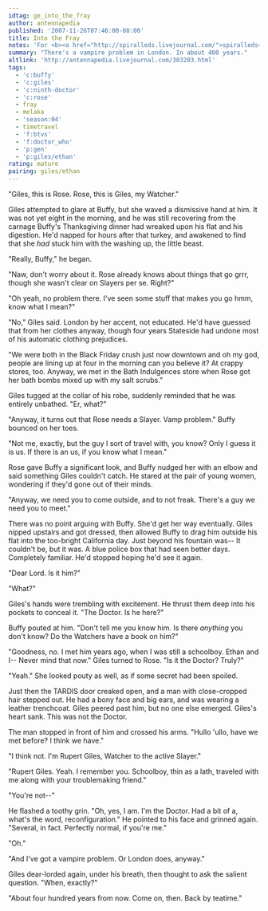 ```yaml
---
idtag: ge_into_the_fray
author: antennapedia
published: '2007-11-26T07:46:00-08:00'
title: Into the Fray
notes: 'For <b><a href="http://spiralleds.livejournal.com/">spiralleds</a></b>, who wanted Buffy friendship, a recent Doctor, comedy, snark, and a befuddled Giles.'
summary: "There's a vampire problem in London. In about 400 years."
altlink: 'http://antennapedia.livejournal.com/303203.html'
tags:
  - 'c:buffy'
  - 'c:giles'
  - 'c:ninth-doctor'
  - 'c:rose'
  - fray
  - melaka
  - 'season:04'
  - timetravel
  - 'f:btvs'
  - 'f:doctor_who'
  - 'p:gen'
  - 'p:giles/ethan'
rating: mature
pairing: giles/ethan
---
```

"Giles, this is Rose. Rose, this is Giles, my Watcher."

Giles attempted to glare at Buffy, but she waved a dismissive hand at him. It was not yet eight in the morning, and he was still recovering from the carnage Buffy's Thanksgiving dinner had wreaked upon his flat and his digestion. He'd napped for hours after that turkey, and awakened to find that she *had* stuck him with the washing up, the little beast.

"Really, Buffy," he began.

"Naw, don't worry about it. Rose already knows about things that go grrr, though she wasn't clear on Slayers per se. Right?"

"Oh yeah, no problem there. I've seen some stuff that makes you go hmm, know what I mean?"

"No," Giles said. London by her accent, not educated. He'd have guessed that from her clothes anyway, though four years Stateside had undone most of his automatic clothing prejudices.

"We were both in the Black Friday crush just now downtown and oh my god, people are lining up at four in the morning can you believe it? At crappy stores, too. Anyway, we met in the Bath Indulgences store when Rose got her bath bombs mixed up with my salt scrubs."

Giles tugged at the collar of his robe, suddenly reminded that he was entirely unbathed. "Er, what?" 

"Anyway, it turns out that Rose needs a Slayer. Vamp problem." Buffy bounced on her toes.

"Not me, exactly, but the guy I sort of travel with, you know? Only I guess it is us. If there is an us, if you know what I mean." 

Rose gave Buffy a significant look, and Buffy nudged her with an elbow and said something Giles couldn't catch. He stared at the pair of young women, wondering if they'd gone out of their minds. 

"Anyway, we need you to come outside, and to not freak. There's a guy we need you to meet."

There was no point arguing with Buffy. She'd get her way eventually. Giles nipped upstairs and got dressed, then allowed Buffy to drag him outside his flat into the too-bright California day. Just beyond his fountain was-- It couldn't be, but it was. A blue police box that had seen better days. Completely familiar. He'd stopped hoping he'd see it again.

"Dear Lord. Is it him?"

"What?"

Giles's hands were trembling with excitement. He thrust them deep into his pockets to conceal it. "The Doctor. Is he here?"

Buffy pouted at him. "Don't tell me you know him. Is there *anything* you don't know? Do the Watchers have a book on him?"

"Goodness, no. I met him years ago, when I was still a schoolboy. Ethan and I-- Never mind that now." Giles turned to Rose. "Is it the Doctor? Truly?"

"Yeah." She looked pouty as well, as if some secret had been spoiled.

Just then the TARDIS door creaked open, and a man with close-cropped hair stepped out. He had a bony face and big ears, and was wearing a leather trenchcoat. Giles peered past him, but no one else emerged. Giles's heart sank. This was not the Doctor.

The man stopped in front of him and crossed his arms. "Hullo 'ullo, have we met before? I think we have."

"I think not. I'm Rupert Giles, Watcher to the active Slayer."

"Rupert Giles. Yeah. I remember you. Schoolboy, thin as a lath, traveled with me along with your troublemaking friend."

"You're not--"

He flashed a toothy grin. "Oh, yes, I am. I'm the Doctor. Had a bit of a, what's the word, reconfiguration." He pointed to his face and grinned again. "Several, in fact. Perfectly normal, if you're me."

"Oh."

"And I've got a vampire problem. Or London does, anyway."

Giles dear-lorded again, under his breath, then thought to ask the salient question. "When, exactly?"

"About four hundred years from now. Come on, then. Back by teatime."

